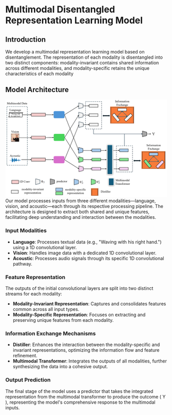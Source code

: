 # Multimodal Disentangled Representation Learning Model

## Introduction
We develop a multimodal representation learning model based on disentanglement. The representation of each modality is disentangled into two distinct components: modality-invariant contains shared information across different modalities, and modality-specific retains the unique characteristics of each modality

## Model Architecture
![](Disentanglement.PNG)
Our model processes inputs from three different modalities—language, vision, and acoustic—each through its respective processing pipeline. The architecture is designed to extract both shared and unique features, facilitating deep understanding and interaction between the modalities.

### Input Modalities
- **Language**: Processes textual data (e.g., "Waving with his right hand.") using a 1D convolutional layer.
- **Vision**: Handles image data with a dedicated 1D convolutional layer.
- **Acoustic**: Processes audio signals through its specific 1D convolutional pathway.

### Feature Representation
The outputs of the initial convolutional layers are split into two distinct streams for each modality:
- **Modality-Invariant Representation**: Captures and consolidates features common across all input types.
- **Modality-Specific Representation**: Focuses on extracting and preserving unique features from each modality.

### Information Exchange Mechanisms
- **Distiller**: Enhances the interaction between the modality-specific and invariant representations, optimizing the information flow and feature refinement.
- **Multimodal Transformer**: Integrates the outputs of all modalities, further synthesizing the data into a cohesive output.

### Output Prediction
The final stage of the model uses a predictor that takes the integrated representation from the multimodal transformer to produce the outcome \( Y \), representing the model's comprehensive response to the multimodal inputs.









